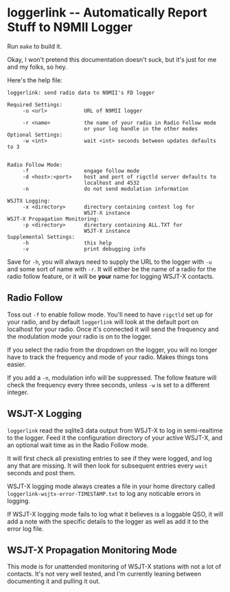 # loggerlink -- Automatically Report Stuff to N9MII Logger

Run ``make`` to build it.

Okay, I won't pretend this documentation doesn't suck, but it's just for me and my folks, so hey.

Here's the help file:

```
loggerlink: send radio data to N9MII's FD logger

Required Settings:
     -u <url>            URL of N9MII logger

     -r <name>           the name of your radio in Radio Follow mode
                         or your log handle in the other modes
Optional Settings:
     -w <int>            wait <int> seconds between updates defaults to 3


Radio Follow Mode:
     -f                  engage follow mode
     -d <host>:<port>    host and port of rigctld server defaults to
                         localhost and 4532
     -n                  do not send modulation information

WSJTX Logging:
     -x <directory>      directory containing contest log for
                         WSJT-X instance
WSJT-X Propagation Monitoring:
     -p <directory>      directory containing ALL.TXT for
                         WSJT-X instance
Supplemental Settings:
     -h                  this help
     -v                  print debugging info
```

Save for ``-h``, you will always need to supply the URL to the logger with ``-u`` and some sort of name with ``-r``.   It will either be the name of a radio for the radio follow feature, or it will be **your** name for logging WSJT-X contacts.

## Radio Follow

Toss out ``-f`` to enable follow mode.  You'll need to have ``rigctld`` set up for your radio, and by default ``loggerlink`` will look at the default port on localhost for your radio.  Once it's connected it will send the frequency and the modulation mode your radio is on to the logger.

If you select the radio from the dropdown on the logger, you will no longer have to track the frequency and mode of your radio.   Makes things tons easier.

If you add a ``-n``, modulation info will be suppressed.  The follow feature will check the frequency every three seconds, unless ``-w`` is set to a different integer.

## WSJT-X Logging

``loggerlink`` read the sqlite3 data output from WSJT-X to log in semi-realtime to the logger.   Feed it the configuration directory of your active WSJT-X, and an optional wait time as in the Radio Follow mode.

It will first check all prexisting entries to see if they were logged, and log any that are missing.  It will then look for subsequent entries every ``wait`` seconds and post them.

WSJT-X logging mode always creates a file in your home directory called ``loggerlink-wsjtx-error-TIMESTAMP.txt`` to log any noticable errors in logging.

If WSJT-X logging mode fails to log what it believes is a loggable QSO, it will add a note with the specific details to the logger as well as add it to the error log file.

## WSJT-X Propagation Monitoring Mode

This mode is for unattended monitoring of WSJT-X stations with not a lot of contacts.  It's not very well tested, and I'm currently leaning between documenting it and pulling it out.